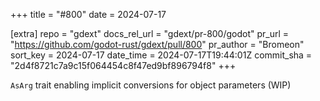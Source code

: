 +++
title = "#800"
date = 2024-07-17

[extra]
repo = "gdext"
docs_rel_url = "gdext/pr-800/godot"
pr_url = "https://github.com/godot-rust/gdext/pull/800"
pr_author = "Bromeon"
sort_key = 2024-07-17
date_time = 2024-07-17T19:44:01Z
commit_sha = "2d4f8721c7a9c15f064454c8f47ed9bf896794f8"
+++

`AsArg` trait enabling implicit conversions for object parameters (WIP)
